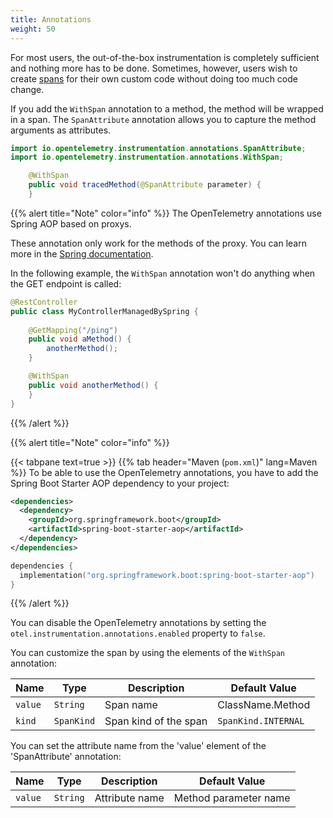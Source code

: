 ```yaml
---
title: Annotations
weight: 50
---
```


For most users, the out-of-the-box instrumentation is completely sufficient and
nothing more has to be done. Sometimes, however, users wish to create
[spans](/docs/concepts/signals/traces/#spans) for their own custom code without
doing too much code change.

If you add the `WithSpan` annotation to a method, the method will be wrapped in a span. The `SpanAttribute` annotation allows you to capture the method arguments as attributes.

```java
import io.opentelemetry.instrumentation.annotations.SpanAttribute;
import io.opentelemetry.instrumentation.annotations.WithSpan;

    @WithSpan
    public void tracedMethod(@SpanAttribute parameter) {
    }

```

{{% alert title="Note" color="info" %}}
The OpenTelemetry annotations use Spring AOP based on proxys. 

These annotation only work for the methods of the proxy. You can learn more in the [Spring documentation](https://docs.spring.io/spring-framework/reference/core/aop/proxying.html).

In the following example, the `WithSpan` annotation won't do anything when the GET endpoint is called:

```java
@RestController
public class MyControllerManagedBySpring {
  
    @GetMapping("/ping")
    public void aMethod() {
        anotherMethod();
    }

    @WithSpan
    public void anotherMethod() {
    }
}
```
{{% /alert %}}


{{% alert title="Note" color="info" %}}

{{< tabpane text=true >}} {{% tab header="Maven (`pom.xml`)" lang=Maven %}}
To be able to use the OpenTelemetry annotations, you have to add the Spring Boot Starter AOP dependency to your project:

```xml
<dependencies>
  <dependency>
    <groupId>org.springframework.boot</groupId>
    <artifactId>spring-boot-starter-aop</artifactId>
  </dependency>
</dependencies>
```

```kotlin
dependencies {
  implementation("org.springframework.boot:spring-boot-starter-aop")
}
```
{{% /alert %}}

You can disable the OpenTelemetry annotations by setting the `otel.instrumentation.annotations.enabled` property to `false`.

You can customize the span by using the elements of the `WithSpan` annotation:

| Name    | Type       | Description           | Default Value       |
|---------|------------|-----------------------|---------------------|
| `value` | `String`   | Span name             | ClassName.Method    |
| `kind`  | `SpanKind` | Span kind of the span | `SpanKind.INTERNAL` |


You can set the attribute name from the 'value' element of the 'SpanAttribute' annotation:

| Name    | Type       | Description    | Default Value         |
|---------|------------|----------------|-----------------------|
| `value` | `String`   | Attribute name | Method parameter name |

